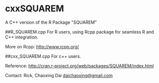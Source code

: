 # cxxSQUAREM
A C++ version of the R Package "SQUAREM"

##R_SQUAREM.cpp
For R users, using Rcpp package for seamless R and C++ integration.

More on Rcpp:
http://www.rcpp.org/

##cxx_SQUAREM.cpp
For c++ users.


Reference:
http://cran.r-project.org/web/packages/SQUAREM/index.html

Contact:
Rick, Chaoxing Dai
daichaoxing@gmail.com
